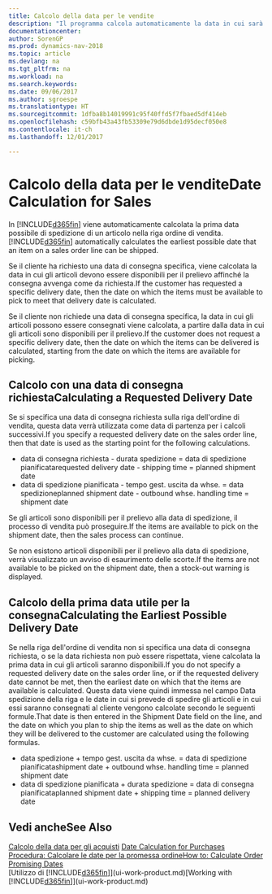 ```yaml
---
title: Calcolo della data per le vendite
description: "Il programma calcola automaticamente la data in cui sarà necessario ordinare un articolo da avere in magazzino in una determinata data. Questa è la data in cui si può prevedere che gli articoli ordinati in una data particolare possano essere disponibili per il prelievo."
documentationcenter: 
author: SorenGP
ms.prod: dynamics-nav-2018
ms.topic: article
ms.devlang: na
ms.tgt_pltfrm: na
ms.workload: na
ms.search.keywords: 
ms.date: 09/06/2017
ms.author: sgroespe
ms.translationtype: HT
ms.sourcegitcommit: 1dfba8b14019991c95f40ffd5f7fbaed5df414eb
ms.openlocfilehash: c59bfb43a43fb53309e79d6dbde1d95decf050e8
ms.contentlocale: it-ch
ms.lasthandoff: 12/01/2017

---
```

# <a name="date-calculation-for-sales"></a><span data-ttu-id="5e931-104">Calcolo della data per le vendite</span><span class="sxs-lookup"><span data-stu-id="5e931-104">Date Calculation for Sales</span></span>
<span data-ttu-id="5e931-105">In [!INCLUDE[d365fin](includes/d365fin_md.md)] viene automaticamente calcolata la prima data possibile di spedizione di un articolo nella riga ordine di vendita.</span><span class="sxs-lookup"><span data-stu-id="5e931-105">[!INCLUDE[d365fin](includes/d365fin_md.md)] automatically calculates the earliest possible date that an item on a sales order line can be shipped.</span></span>

<span data-ttu-id="5e931-106">Se il cliente ha richiesto una data di consegna specifica, viene calcolata la data in cui gli articoli devono essere disponibili per il prelievo affinché la consegna avvenga come da richiesta.</span><span class="sxs-lookup"><span data-stu-id="5e931-106">If the customer has requested a specific delivery date, then the date on which the items must be available to pick to meet that delivery date is calculated.</span></span>

<span data-ttu-id="5e931-107">Se il cliente non richiede una data di consegna specifica, la data in cui gli articoli possono essere consegnati viene calcolata, a partire dalla data in cui gli articoli sono disponibili per il prelievo.</span><span class="sxs-lookup"><span data-stu-id="5e931-107">If the customer does not request a specific delivery date, then the date on which the items can be delivered is calculated, starting from the date on which the items are available for picking.</span></span>

## <a name="calculating-a-requested-delivery-date"></a><span data-ttu-id="5e931-108">Calcolo con una data di consegna richiesta</span><span class="sxs-lookup"><span data-stu-id="5e931-108">Calculating a Requested Delivery Date</span></span>
<span data-ttu-id="5e931-109">Se si specifica una data di consegna richiesta sulla riga dell'ordine di vendita, questa data verrà utilizzata come data di partenza per i calcoli successivi.</span><span class="sxs-lookup"><span data-stu-id="5e931-109">If you specify a requested delivery date on the sales order line, then that date is used as the starting point for the following calculations.</span></span>

- <span data-ttu-id="5e931-110">data di consegna richiesta - durata spedizione = data di spedizione pianificata</span><span class="sxs-lookup"><span data-stu-id="5e931-110">requested delivery date - shipping time = planned shipment date</span></span>
- <span data-ttu-id="5e931-111">data di spedizione pianificata - tempo gest. uscita da whse. = data spedizione</span><span class="sxs-lookup"><span data-stu-id="5e931-111">planned shipment date - outbound whse. handling time = shipment date</span></span>

<span data-ttu-id="5e931-112">Se gli articoli sono disponibili per il prelievo alla data di spedizione, il processo di vendita può proseguire.</span><span class="sxs-lookup"><span data-stu-id="5e931-112">If the items are available to pick on the shipment date, then the sales process can continue.</span></span>

<span data-ttu-id="5e931-113">Se non esistono articoli disponibili per il prelievo alla data di spedizione, verrà visualizzato un avviso di esaurimento delle scorte.</span><span class="sxs-lookup"><span data-stu-id="5e931-113">If the items are not available to be picked on the shipment date, then a stock-out warning is displayed.</span></span>

## <a name="calculating-the-earliest-possible-delivery-date"></a><span data-ttu-id="5e931-114">Calcolo della prima data utile per la consegna</span><span class="sxs-lookup"><span data-stu-id="5e931-114">Calculating the Earliest Possible Delivery Date</span></span>
<span data-ttu-id="5e931-115">Se nella riga dell'ordine di vendita non si specifica una data di consegna richiesta, o se la data richiesta non può essere rispettata, viene calcolata la prima data in cui gli articoli saranno disponibili.</span><span class="sxs-lookup"><span data-stu-id="5e931-115">If you do not specify a requested delivery date on the sales order line, or if the requested delivery date cannot be met, then the earliest date on which that the items are available is calculated.</span></span> <span data-ttu-id="5e931-116">Questa data viene quindi immessa nel campo Data spedizione della riga e le date in cui si prevede di spedire gli articoli e in cui essi saranno consegnati al cliente vengono calcolate secondo le seguenti formule.</span><span class="sxs-lookup"><span data-stu-id="5e931-116">That date is then entered in the Shipment Date field on the line, and the date on which you plan to ship the items as well as the date on which they will be delivered to the customer are calculated using the following formulas.</span></span>

- <span data-ttu-id="5e931-117">data spedizione + tempo gest. uscita da whse. = data di spedizione pianificata</span><span class="sxs-lookup"><span data-stu-id="5e931-117">shipment date + outbound whse. handling time = planned shipment date</span></span>
- <span data-ttu-id="5e931-118">data di spedizione pianificata + durata spedizione = data di consegna pianificata</span><span class="sxs-lookup"><span data-stu-id="5e931-118">planned shipment date + shipping time = planned delivery date</span></span>


## <a name="see-also"></a><span data-ttu-id="5e931-119">Vedi anche</span><span class="sxs-lookup"><span data-stu-id="5e931-119">See Also</span></span>  
 <span data-ttu-id="5e931-120">[Calcolo della data per gli acquisti](purchasing-date-calculation-for-purchases.md) </span><span class="sxs-lookup"><span data-stu-id="5e931-120">[Date Calculation for Purchases](purchasing-date-calculation-for-purchases.md) </span></span>  
 [<span data-ttu-id="5e931-121">Procedura: Calcolare le date per la promessa ordine</span><span class="sxs-lookup"><span data-stu-id="5e931-121">How to: Calculate Order Promising Dates</span></span>](sales-how-to-calculate-order-promising-dates.md)  
 <span data-ttu-id="5e931-122">[Utilizzo di [!INCLUDE[d365fin](includes/d365fin_md.md)]](ui-work-product.md)</span><span class="sxs-lookup"><span data-stu-id="5e931-122">[Working with [!INCLUDE[d365fin](includes/d365fin_md.md)]](ui-work-product.md)</span></span>

